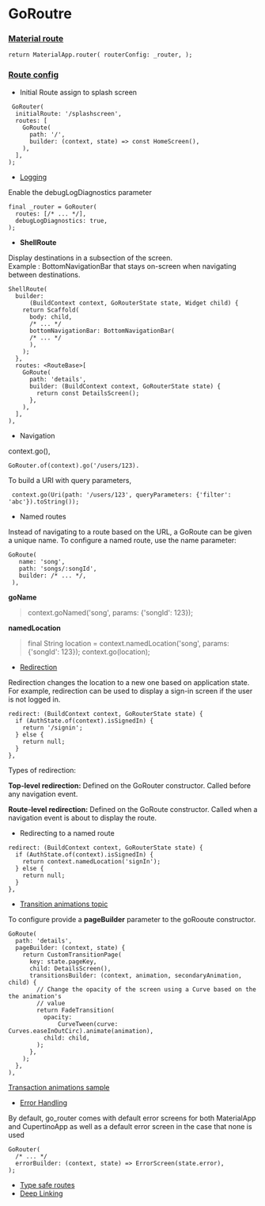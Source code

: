# GoRoutre

### [Material route]('https://pub.dev/documentation/go_router/latest/topics/Get%20started-topic.html)

``
return MaterialApp.router(
      routerConfig: _router,
    );
``

### [Route config]('https://pub.dev/documentation/go_router/latest/topics/Configuration-topic.html)

- Initial Route assign to splash screen

```
 GoRouter(
  initialRoute: '/splashscreen',
  routes: [
    GoRoute(
      path: '/',
      builder: (context, state) => const HomeScreen(),
    ),
  ],
);
```

- [Logging]('https://pub.dev/documentation/go_router/latest/topics/Configuration-topic.html')

Enable the debugLogDiagnostics parameter

```
final _router = GoRouter(
  routes: [/* ... */],
  debugLogDiagnostics: true,
);
```

- **ShellRoute**

Display destinations in a subsection of the screen.</br>
Example : BottomNavigationBar that stays on-screen when navigating between destinations.

```
ShellRoute(
  builder:
      (BuildContext context, GoRouterState state, Widget child) {
    return Scaffold(
      body: child,
      /* ... */
      bottomNavigationBar: BottomNavigationBar(
      /* ... */
      ),
    );
  },
  routes: <RouteBase>[
    GoRoute(
      path: 'details',
      builder: (BuildContext context, GoRouterState state) {
        return const DetailsScreen();
      },
    ),
  ],
),
```
- Navigation

 context.go(),

`` GoRouter.of(context).go('/users/123). ``

To build a URI with query parameters,

`` context.go(Uri(path: '/users/123', queryParameters: {'filter': 'abc'}).toString());``
- Named routes

Instead of navigating to a route based on the URL, a GoRoute can be given a unique name. To configure a named route, use the name parameter:
```
GoRoute(
   name: 'song',
   path: 'songs/:songId',
   builder: /* ... */,
 ),
 ```
 **goName** 

 > context.goNamed('song', params: {'songId': 123}); 

**namedLocation** 

 > final String location = context.namedLocation('song', params: {'songId': 123});
    context.go(location);
- [Redirection]('https://pub.dev/documentation/go_router/latest/topics/Redirection-topic.html')

Redirection changes the location to a new one based on application state. For example, redirection can be used to display a sign-in screen if the user is not logged in.

```
redirect: (BuildContext context, GoRouterState state) {
  if (AuthState.of(context).isSignedIn) {
    return '/signin';
  } else {
    return null;
  }   
},
```
Types of redirection:

**Top-level redirection:** Defined on the GoRouter constructor. Called before any navigation event.

**Route-level redirection:** Defined on the GoRoute constructor. Called when a navigation event is about to display the route.

- Redirecting to a named route

```
redirect: (BuildContext context, GoRouterState state) {
  if (AuthState.of(context).isSignedIn) {
    return context.namedLocation('signIn');
  } else {
    return null;
  }   
},
```

- [Transition animations topic]("https://pub.dev/documentation/go_router/latest/topics/Transition%20animations-topic.html")

To configure provide a **pageBuilder** parameter to the goRooute  constructor.
```
GoRoute(
  path: 'details',
  pageBuilder: (context, state) {
    return CustomTransitionPage(
      key: state.pageKey,
      child: DetailsScreen(),
      transitionsBuilder: (context, animation, secondaryAnimation, child) {
        // Change the opacity of the screen using a Curve based on the the animation's
        // value
        return FadeTransition(
          opacity:
              CurveTween(curve: Curves.easeInOutCirc).animate(animation),
          child: child,
        );
      },
    );
  },
),
```
[Transaction animations sample]("https://github.com/flutter/packages/blob/main/packages/go_router/example/lib/transition_animations.dart)

- [Error Handling]('https://pub.dev/documentation/go_router/latest/topics/Error%20handling-topic.html')

By default, go_router comes with default error screens for both MaterialApp and CupertinoApp as well as a default error screen in the case that none is used

```
GoRouter(
  /* ... */
  errorBuilder: (context, state) => ErrorScreen(state.error),
);
```


- [Type safe routes]('https://pub.dev/documentation/go_router/latest/topics/Type-safe%20routes-topic.html')
- [Deep Linking]('https://pub.dev/documentation/go_router/latest/topics/Deep%20linking-topic.html')